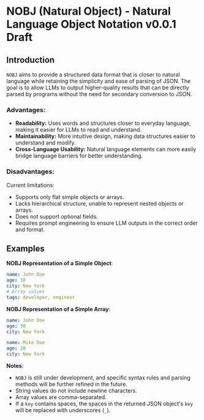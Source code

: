 # **NOBJ** (Natural Object) - Natural Language Object Notation v0.0.1 Draft

## Introduction

`NOBJ` aims to provide a structured data format that is closer to natural language while retaining the simplicity and ease of parsing of JSON. The goal is to allow LLMs to output higher-quality results that can be directly parsed by programs without the need for secondary conversion to JSON.

### Advantages:

- **Readability:** Uses words and structures closer to everyday language, making it easier for LLMs to read and understand.
- **Maintainability:** More intuitive design, making data structures easier to understand and modify.
- **Cross-Language Usability:** Natural language elements can more easily bridge language barriers for better understanding.

### Disadvantages:

Current limitations:

- Supports only flat simple objects or arrays.
- Lacks hierarchical structure, unable to represent nested objects or arrays.
- Does not support optional fields.
- Requires prompt engineering to ensure LLM outputs in the correct order and format.

## Examples

**NOBJ Representation of a Simple Object**:

```yaml
name: John Doe
age: 30
city: New York
# Array values
tags: developer, engineer
```

**NOBJ Representation of a Simple Array**:

```yaml
name: John Doe
age: 30
city: New York

name: Mike Doe
age: 20
city: New York
```

**Notes**:

* `NOBJ` is still under development, and specific syntax rules and parsing methods will be further refined in the future.
* String values do not include newline characters.
* Array values are comma-separated.
* If a `key` contains spaces, the spaces in the returned JSON object's `key` will be replaced with underscores (`_`).
